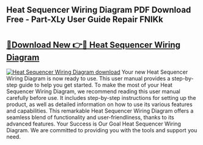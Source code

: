 ## Heat Sequencer Wiring Diagram PDF Download Free - Part-XLy User Guide Repair FNIKk

# <h2><a href="http://dfjejrg.blite.top/?on=Heat+Sequencer+Wiring+Diagram">🔗Download New 👉🔴 Heat Sequencer Wiring Diagram</a></h2>

[![Heat Sequencer Wiring Diagram download](https://i.imgur.com/lujVjoI.png)](http://dfjejrg.blite.top/?on=Heat+Sequencer+Wiring+Diagram)
Your new Heat Sequencer Wiring Diagram is now ready to use. This user manual provides a step-by-step guide to help you get started. To make the most of your Heat Sequencer Wiring Diagram, we recommend reading this user manual carefully before use. It includes step-by-step instructions for setting up the product, as well as detailed information on how to use its various features and capabilities. This remarkable Heat Sequencer Wiring Diagram offers a seamless blend of functionality and user-friendliness, thanks to its advanced features. Your Success is Our Goal Heat Sequencer Wiring Diagram. We are committed to providing you with the tools and support you need.
